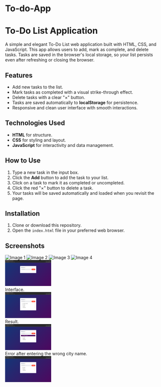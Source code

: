 # To-do-App

# To-Do List Application

A simple and elegant To-Do List web application built with HTML, CSS, and JavaScript. This app allows users to add, mark as complete, and delete tasks. Tasks are saved in the browser's local storage, so your list persists even after refreshing or closing the browser.

## Features

- Add new tasks to the list.
- Mark tasks as completed with a visual strike-through effect.
- Delete tasks with a clear "×" button.
- Tasks are saved automatically to **localStorage** for persistence.
- Responsive and clean user interface with smooth interactions.

## Technologies Used

- **HTML** for structure.
- **CSS** for styling and layout.
- **JavaScript** for interactivity and data management.

## How to Use

1. Type a new task in the input box.
2. Click the **Add** button to add the task to your list.
3. Click on a task to mark it as completed or uncompleted.
4. Click the red "×" button to delete a task.
5. Your tasks will be saved automatically and loaded when you revisit the page.

## Installation

1. Clone or download this repository.
2. Open the `index.html` file in your preferred web browser.

## Screenshots

<!-- Example for img-1.png -->
<img src="images/img-1.png" alt="Image 1" width="600">

<!-- Example for img-2.png -->
<img src="images/img-2.png" alt="Image 2" width="600">

<!-- Example for img-3.png -->
<img src="images/img-3.png" alt="Image 3" width="600">

<!-- Example for img-4.png -->
<img src="images/img-4.png" alt="Image 4" width="600">


<div>
  <!-- Image 1 -->
  <img src="images/image-1.png" alt="Main Interface" width="30%" style="margin-right: 10px;">
  <br>
  Interface.
  <br>

  <!-- Image 2 (make sure the extension is correct, e.g., .png) -->
  <img src="images/image-2.png" alt="Weather Details" width="30%" style="margin-right: 10px;">
  <br>
  Result.
  <br>

  <!-- Image 3 -->
  <img src="images/image-3.png" alt="Error Message" width="30%">
  <br>
  Error after entering the wrong city name.
  <br>

  <!-- Image 4 -->
  <img src="images/image-4.png" alt="Error Message" width="30%">
  <br>
</div>

